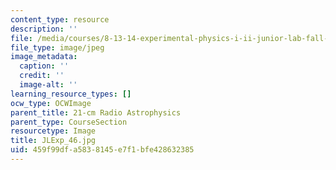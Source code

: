 ```yaml
---
content_type: resource
description: ''
file: /media/courses/8-13-14-experimental-physics-i-ii-junior-lab-fall-2016-spring-2017/459f99dfa5838145e7f1bfe428632385_JLExp_46.jpg
file_type: image/jpeg
image_metadata:
  caption: ''
  credit: ''
  image-alt: ''
learning_resource_types: []
ocw_type: OCWImage
parent_title: 21-cm Radio Astrophysics
parent_type: CourseSection
resourcetype: Image
title: JLExp_46.jpg
uid: 459f99df-a583-8145-e7f1-bfe428632385
---
```

